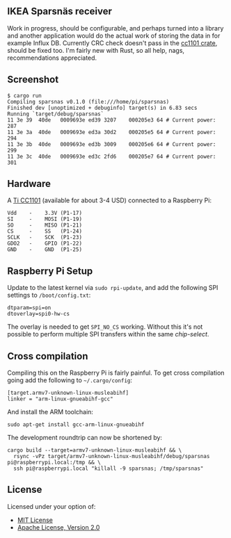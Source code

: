 ## IKEA Sparsnäs receiver

Work in progress, should be configurable, and perhaps turned into a library and another
application would do the actual work of storing the data in for example Influx DB. Currently
CRC check doesn't pass in the [cc1101 crate][2], should be fixed too. I'm fairly new with Rust,
so all help, nags, recommendations appreciated.

## Screenshot

    $ cargo run
    Compiling sparsnas v0.1.0 (file:///home/pi/sparsnas)
    Finished dev [unoptimized + debuginfo] target(s) in 6.83 secs
    Running `target/debug/sparsnas`
    11 3e 39  40de   0009693e ed39 3207    000205e3 64 # Current power: 287
    11 3e 3a  40de   0009693e ed3a 30d2    000205e5 64 # Current power: 294
    11 3e 3b  40de   0009693e ed3b 3009    000205e6 64 # Current power: 299
    11 3e 3c  40de   0009693e ed3c 2fd6    000205e7 64 # Current power: 301

## Hardware

A [Ti CC1101][1] (available for about 3-4 USD) connected to a Raspberry Pi:

    Vdd    -    3.3V (P1-17)
    SI     -    MOSI (P1-19)
    SO     -    MISO (P1-21)
    CS     -    SS   (P1-24)
    SCLK   -    SCK  (P1-23)
    GDO2   -    GPIO (P1-22)
    GND    -    GND  (P1-25)

## Raspberry Pi Setup

Update to the latest kernel via `sudo rpi-update`, and add the following SPI
settings to `/boot/config.txt`:

    dtparam=spi=on
    dtoverlay=spi0-hw-cs

The overlay is needed to get `SPI_NO_CS` working. Without this it's not possible to
perform multiple SPI transfers within the same *chip-select*.

## Cross compilation

Compiling this on the Raspberry Pi is fairly painful. To get cross compilation going add
the following to `~/.cargo/config`:

    [target.armv7-unknown-linux-musleabihf]
    linker = "arm-linux-gnueabihf-gcc"

And install the ARM toolchain:

    sudo apt-get install gcc-arm-linux-gnueabihf

The development roundtrip can now be shortened by:

    cargo build --target=armv7-unknown-linux-musleabihf && \
      rsync -vPz target/armv7-unknown-linux-musleabihf/debug/sparsnas pi@raspberrypi.local:/tmp && \
      ssh pi@raspberrypi.local "killall -9 sparsnas; /tmp/sparsnas"

## License

Licensed under your option of:

* [MIT License](LICENSE-MIT)
* [Apache License, Version 2.0](LICENSE-APACHE)


[1]: https://web.archive.org/web/20171202153112/http://www.ti.com/product/CC1101 "Ti CC1101"
[2]: https://github.com/dsvensson/cc1101 "cc1101 crate"
